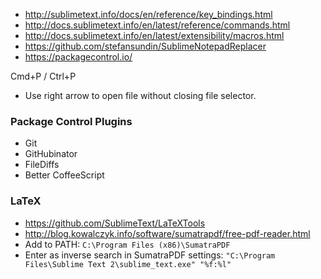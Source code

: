 - http://sublimetext.info/docs/en/reference/key_bindings.html
- http://docs.sublimetext.info/en/latest/reference/commands.html
- http://docs.sublimetext.info/en/latest/extensibility/macros.html
- https://github.com/stefansundin/SublimeNotepadReplacer
- https://packagecontrol.io/

Cmd+P / Ctrl+P
- Use right arrow to open file without closing file selector.


### Package Control Plugins

- Git
- GitHubinator
- FileDiffs
- Better CoffeeScript


### LaTeX
- https://github.com/SublimeText/LaTeXTools
- http://blog.kowalczyk.info/software/sumatrapdf/free-pdf-reader.html
- Add to PATH: `C:\Program Files (x86)\SumatraPDF`
- Enter as inverse search in SumatraPDF settings: `"C:\Program Files\Sublime Text 2\sublime_text.exe" "%f:%l"`
